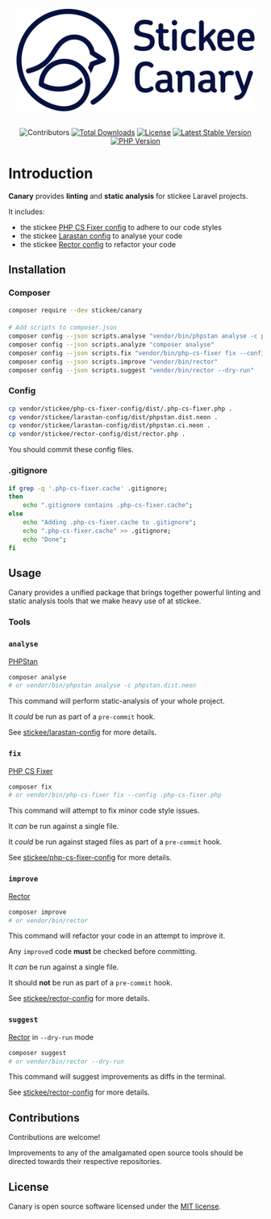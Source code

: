 <p align="center" style="padding:1rem">
    <picture>
      <source media="(prefers-color-scheme: dark)" srcset=".github/images/logo-yellow.png" width="500">
      <source media="(prefers-color-scheme: light)" srcset=".github/images/logo-dark.png" width="500">
      <img alt="Stickee Canary" src=".github/images/logo-dark.png" width="500">
    </picture>
</p>

<p align="center">
    <img src="https://img.shields.io/github/contributors/stickeeuk/canary" alt="Contributors">
    <a href="https://packagist.org/packages/stickee/canary"><img src="https://img.shields.io/packagist/dt/stickee/canary" alt="Total Downloads"></a>
    <a href="https://packagist.org/packages/stickee/canary"><img src="https://img.shields.io/packagist/l/stickee/canary" alt="License"></a>
    <a href="https://packagist.org/packages/stickee/canary"><img src="https://img.shields.io/packagist/v/stickee/canary" alt="Latest Stable Version"></a>
    <a href="https://packagist.org/packages/stickee/canary"><img src="https://img.shields.io/packagist/dependency-v/stickee/canary/php" alt="PHP Version"></a>
</p>

# Introduction

**Canary** provides **linting** and **static analysis** for stickee Laravel projects.

It includes:

- the stickee [PHP CS Fixer config](https://github.com/stickeeuk/php-cs-fixer-config/) to adhere to our code styles
- the stickee [Larastan config](https://github.com/stickeeuk/larastan-config/) to analyse your code
- the stickee [Rector config](https://github.com/stickeeuk/rector-config) to refactor your code

## Installation

### Composer

```bash
composer require --dev stickee/canary

# Add scripts to composer.json
composer config --json scripts.analyse "vendor/bin/phpstan analyse -c phpstan.dist.neon"
composer config --json scripts.analyze "composer analyse"
composer config --json scripts.fix "vendor/bin/php-cs-fixer fix --config .php-cs-fixer.php"
composer config --json scripts.improve "vendor/bin/rector"
composer config --json scripts.suggest "vendor/bin/rector --dry-run"
```

### Config

```bash
cp vendor/stickee/php-cs-fixer-config/dist/.php-cs-fixer.php .
cp vendor/stickee/larastan-config/dist/phpstan.dist.neon .
cp vendor/stickee/larastan-config/dist/phpstan.ci.neon .
cp vendor/stickee/rector-config/dist/rector.php .
```

You should commit these config files.

### .gitignore

```bash
if grep -q '.php-cs-fixer.cache' .gitignore;
then
    echo ".gitignore contains .php-cs-fixer.cache";
else
    echo "Adding .php-cs-fixer.cache to .gitignore";
    echo ".php-cs-fixer.cache" >> .gitignore;
    echo "Done";
fi
```

## Usage

Canary provides a unified package that brings together powerful linting and static analysis tools that we make heavy use of at stickee.

### Tools

### `analyse`

[PHPStan](https://github.com/nunomaduro/larastan)

```bash
composer analyse
# or vendor/bin/phpstan analyse -c phpstan.dist.neon
```

This command will perform static-analysis of your whole project.

It _could_ be run as part of a `pre-commit` hook.

See [stickee/larastan-config](https://github.com/stickeeuk/larastan-config) for more details.

### `fix`

[PHP CS Fixer](https://github.com/PHP-CS-Fixer/PHP-CS-Fixer)

```bash
composer fix
# or vendor/bin/php-cs-fixer fix --config .php-cs-fixer.php
```

This command will attempt to fix minor code style issues.

It _can_ be run against a single file.

It _could_ be run against staged files as part of a `pre-commit` hook.

See [stickee/php-cs-fixer-config](https://github.com/stickeeuk/php-cs-fixer-config) for more details.

### `improve`

[Rector](https://github.com/rectorphp/rector)

```bash
composer improve
# or vendor/bin/rector
```

This command will refactor your code in an attempt to improve it.

Any `improve`d code **must** be checked before committing.

It _can_ be run against a single file.

It should **not** be run as part of a `pre-commit` hook.

See [stickee/rector-config](https://github.com/stickeeuk/rector-config) for more details.

### `suggest`

[Rector](https://github.com/rectorphp/rector) in `--dry-run` mode

```bash
composer suggest
# or vendor/bin/rector --dry-run
```

This command will suggest improvements as diffs in the terminal.

See [stickee/rector-config](https://github.com/stickeeuk/rector-config) for more details.

## Contributions

Contributions are welcome!

Improvements to any of the amalgamated open source tools should be directed towards their respective repositories.

## License

Canary is open source software licensed under the [MIT license](https://opensource.org/licenses/MIT).
